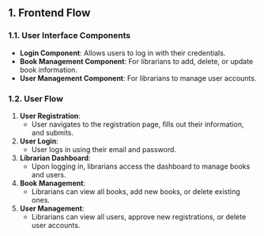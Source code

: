 ## 1. Frontend Flow

### 1.1. User Interface Components
- **Login Component**: Allows users to log in with their credentials.
- **Book Management Component**: For librarians to add, delete, or update book information.
- **User Management Component**: For librarians to manage user accounts.

### 1.2. User Flow
1. **User Registration**:
   - User navigates to the registration page, fills out their information, and submits.
2. **User Login**:
   - User logs in using their email and password.
3. **Librarian Dashboard**:
   - Upon logging in, librarians access the dashboard to manage books and users.
4. **Book Management**:
   - Librarians can view all books, add new books, or delete existing ones.
5. **User Management**:
   - Librarians can view all users, approve new registrations, or delete user accounts.

